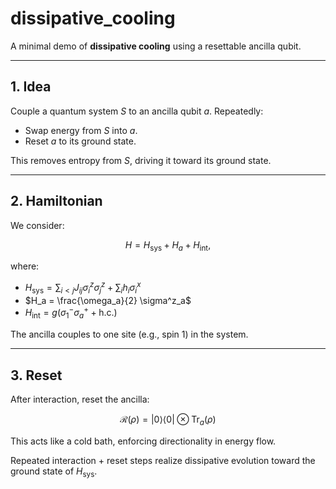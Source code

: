 # dissipative\_cooling

A minimal demo of **dissipative cooling** using a resettable ancilla qubit.

---

## 1. Idea

Couple a quantum system $S$ to an ancilla qubit $a$. Repeatedly:

* Swap energy from $S$ into $a$.
* Reset $a$ to its ground state.

This removes entropy from $S$, driving it toward its ground state.

---

## 2. Hamiltonian

We consider:

$$
H = H_{\text{sys}} + H_{a} + H_{\text{int}},
$$

where:

* $H_{\text{sys}} = \sum_{i<j} J_{ij} \sigma_i^z \sigma_j^z + \sum_i h_i \sigma_i^x$
* $H_a = \frac{\omega_a}{2} \sigma^z_a$
* $H_{\text{int}} = g (\sigma^-_1 \sigma^+_a + \text{h.c.})$

The ancilla couples to one site (e.g., spin 1) in the system.

---

## 3. Reset

After interaction, reset the ancilla:

$$
\mathcal{R}(\rho) = |0\rangle\langle 0| \otimes \operatorname{Tr}_a(\rho)
$$

This acts like a cold bath, enforcing directionality in energy flow.

Repeated interaction + reset steps realize dissipative evolution toward the ground state of $H_{\text{sys}}$.
